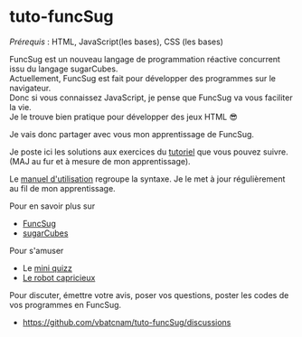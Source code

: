 # tuto-funcSug

*Prérequis* : HTML, JavaScript(les bases), CSS (les bases)

FuncSug est un nouveau langage de programmation réactive concurrent issu du langage sugarCubes.<br>
Actuellement, FuncSug est fait pour développer des programmes sur le navigateur.<br>
Donc si vous connaissez JavaScript, je pense que FuncSug va vous faciliter la vie. <br>
Je le trouve bien pratique pour développer des jeux HTML 😎

Je vais donc partager avec vous mon apprentissage de FuncSug. 

Je poste ici les solutions aux exercices du [tutoriel](https://funcsug.prefasite.fr/fr/tuto/#supportWeb) que vous pouvez suivre. (MAJ au fur et à mesure de mon apprentissage).

Le [manuel d'utilisation](https://funcsug.prefasite.fr/fr/manuel/co/guide.html) regroupe la syntaxe. Je le met à jour régulièrement au fil de mon apprentissage.
 
Pour en savoir plus sur 
- [FuncSug](https://github.com/cl4cnam/funcSug) 
- [sugarCubes](https://github.com/LordManta/SugarCubesJS)

Pour s'amuser
- Le [mini quizz](https://vbatcnam.github.io/tuto-funcSug/miniQuizz/)
- [Le robot capricieux](https://vbatcnam.github.io/tuto-funcSug/robotCapricieux2/)

Pour discuter, émettre votre avis, poser vos questions, poster les codes de vos programmes en FuncSug.
- https://github.com/vbatcnam/tuto-funcSug/discussions
